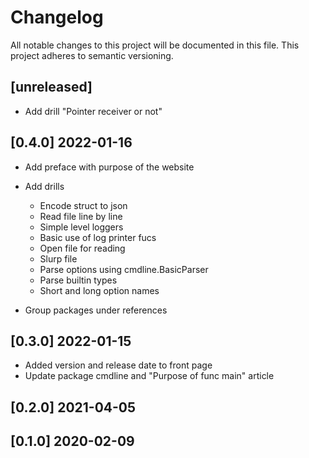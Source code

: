 # Changelog

All notable changes to this project will be documented in this file.
This project adheres to semantic versioning.

## [unreleased]

- Add drill "Pointer receiver or not"

## [0.4.0] 2022-01-16

- Add preface with purpose of the website
- Add drills
  - Encode struct to json
  - Read file line by line
  - Simple level loggers
  - Basic use of log printer fucs
  - Open file for reading
  - Slurp file
  - Parse options using cmdline.BasicParser
  - Parse builtin types
  - Short and long option names


- Group packages under references


## [0.3.0] 2022-01-15

- Added version and release date to front page
- Update package cmdline and "Purpose of func main" article

## [0.2.0] 2021-04-05
## [0.1.0] 2020-02-09


